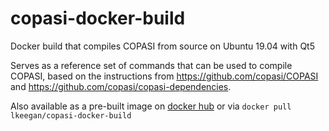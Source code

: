# copasi-docker-build
Docker build that compiles COPASI from source on Ubuntu 19.04 with Qt5

Serves as a reference set of commands that can be used to compile COPASI, based on the instructions from https://github.com/copasi/COPASI and https://github.com/copasi/copasi-dependencies.

Also available as a pre-built image on [docker hub](https://hub.docker.com/r/lkeegan/copasi-docker-build) or via `docker pull lkeegan/copasi-docker-build`
